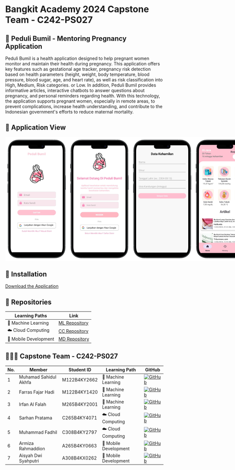 # Bangkit Academy 2024 Capstone Team - C242-PS027

## 📖 Peduli Bumil - Mentoring Pregnancy Application
Peduli Bumil is a health application designed to help pregnant women monitor and maintain their health during pregnancy. This application offers key features such as gestational age tracker, pregnancy risk detection based on health parameters (height, weight, body temperature, blood pressure, blood sugar, age, and heart rate), as well as risk classification into High, Medium, Risk categories. or Low. In addition, Peduli Bumil provides informative articles, interactive chatbots to answer questions about pregnancy, and personal reminders regarding health. With this technology, the application supports pregnant women, especially in remote areas, to prevent complications, increase health understanding, and contribute to the Indonesian government's efforts to reduce maternal mortality.

## 📱 Application View

<div style="display: flex; justify-content: space-around;">
  <img src="https://github.com/BangkitPeduliBumil/asset/blob/62468463660911a5a368fc428d44c001571390d1/regis-portrait.png" width="200">
  <img src="https://github.com/BangkitPeduliBumil/asset/blob/62468463660911a5a368fc428d44c001571390d1/login-portrait.png" alt="Halaman Login" alt="Halaman Artikel" width="200">
     <img src="https://github.com/BangkitPeduliBumil/asset/blob/62468463660911a5a368fc428d44c001571390d1/form-user-portrait.png" alt="Halaman Risiko Kehamilan" width="200">
  <img src="https://github.com/BangkitPeduliBumil/asset/blob/62468463660911a5a368fc428d44c001571390d1/home.png" alt="Halaman Risiko Kehamilan" width="200">
  <img src="https://github.com/BangkitPeduliBumil/asset/blob/62468463660911a5a368fc428d44c001571390d1/form-prediksi.png" alt="Halaman Risiko Kehamilan" width="200">
    <img src="https://github.com/BangkitPeduliBumil/asset/blob/62468463660911a5a368fc428d44c001571390d1/result.png" alt="Halaman Risiko Kehamilan" width="200">
    <img src="https://github.com/BangkitPeduliBumil/asset/blob/62468463660911a5a368fc428d44c001571390d1/history.png" alt="Halaman Risiko Kehamilan" width="200">
    <img src="https://github.com/BangkitPeduliBumil/asset/blob/ba8ca85a8650c0a2f232b1bef0c31e998f51abcc/chatbot.png" alt="Halaman Risiko Kehamilan" width="200">

</div>


## 📱 Installation
[Download the Application](https://drive.google.com/drive/folders/1dJPjlwCrxeqbRiAHrQB20nf-EcVZ400d?usp=sharing)

## 📁 Repositories

| Learning Paths         | Link            |
|-------------------------|-----------------|
| 🤖 Machine Learning    | [ML Repository](https://github.com/BangkitPeduliBumil/Machine-Learning.git) |
| ☁️ Cloud Computing      | [CC Repository](https://github.com/BangkitPeduliBumil/cloud-computing.git) |
| 📱 Mobile Development   | [MD Repository](https://github.com/BangkitPeduliBumil/mobdev.git)|



## 🧑‍🤝‍🧑 Capstone Team - C242-PS027

|  No. | Member                          | Student ID   | Learning Path        | GitHub            |
|------|---------------------------------|--------------|----------------------|-------------------|
|   1  | Muhamad Sahidul Akhfa           | M122B4KY2662 | :brain: Machine Learning     | [![GitHub](https://img.shields.io/badge/-GitHub-brightgreen?logo=github&logoColor=white)](https://github.com/sahidoel) |
|   2  | Farras Fajar Hadi               | M122B4KY1420 | :brain: Machine Learning     | [![GitHub](https://img.shields.io/badge/-GitHub-brightgreen?logo=github&logoColor=white)](https://github.com/FajarHadi1) |
|   3  | Irfan Al Falah                  | M265B4KY2001 | :brain: Machine Learning     | [![GitHub](https://img.shields.io/badge/-GitHub-brightgreen?logo=github&logoColor=white)](https://github.com/irfanalfalah75) |
|   4  | Sarhan Pratama                  | C265B4KY4071 | :cloud: Cloud Computing      | [![GitHub](https://img.shields.io/badge/-GitHub-brightgreen?logo=github&logoColor=white)](https://github.com/SarhanPratama) |
|   5  | Muhammad Fadhil                 | C308B4KY2797 | :cloud: Cloud Computing      | [![GitHub](https://img.shields.io/badge/-GitHub-brightgreen?logo=github&logoColor=white)](https://github.com/Dedeuuw) |
|   6  | Armiza Rahmaddion               | A265B4KY0663 | :iphone: Mobile Development  | [![GitHub](https://img.shields.io/badge/-GitHub-brightgreen?logo=github&logoColor=white)](https://github.com/ArmizaRahmaddion) |
|   7  | Aisyah Dwi Syahputri            | A308B4KX0262 | :iphone: Mobile Development  | [![GitHub](https://img.shields.io/badge/-GitHub-brightgreen?logo=github&logoColor=white)](https://github.com/aisbatu) |



<!--

**Here are some ideas to get you started:**

🙋‍♀️ A short introduction - what is your organization all about?
🌈 Contribution guidelines - how can the community get involved?
👩‍💻 Useful resources - where can the community find your docs? Is there anything else the community should know?
🍿 Fun facts - what does your team eat for breakfast?
🧙 Remember, you can do mighty things with the power of [Markdown](https://docs.github.com/github/writing-on-github/getting-started-with-writing-and-formatting-on-github/basic-writing-and-formatting-syntax)
-->
